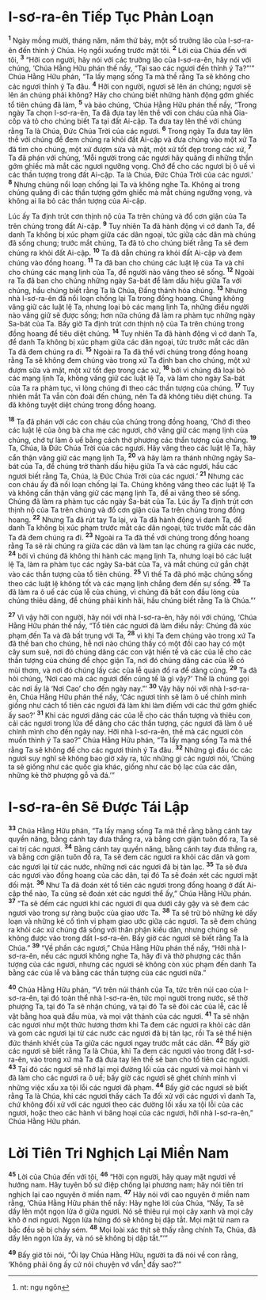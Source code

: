 # I-sơ-ra-ên Tiếp Tục Phản Loạn

<sup><b>1</b></sup> Ngày mồng mười, tháng năm, năm thứ bảy, một số trưởng lão của I-sơ-ra-ên đến thỉnh ý Chúa. Họ ngồi xuống trước mặt tôi. <sup><b>2</b></sup> Lời của Chúa đến với tôi, <sup><b>3</b></sup> “Hỡi con người, hãy nói với các trưởng lão của I-sơ-ra-ên, hãy nói với chúng, ‘Chúa Hằng Hữu phán thế nầy, “Tại sao các ngươi đến thỉnh ý Ta?”’” Chúa Hằng Hữu phán, “Ta lấy mạng sống Ta mà thề rằng Ta sẽ không cho các ngươi thỉnh ý Ta đâu. <sup><b>4</b></sup> Hỡi con người, ngươi sẽ lên án chúng; ngươi sẽ lên án chúng phải không? Hãy cho chúng biết những hành động gớm ghiếc tổ tiên chúng đã làm, <sup><b>5</b></sup> và bảo chúng, ‘Chúa Hằng Hữu phán thế nầy, “Trong ngày Ta chọn I-sơ-ra-ên, Ta đã đưa tay lên thề với con cháu của nhà Gia-cốp và tỏ cho chúng biết Ta tại đất Ai-cập. Ta đưa tay lên thề với chúng rằng Ta là Chúa, Ðức Chúa Trời của các ngươi. <sup><b>6</b></sup> Trong ngày Ta đưa tay lên thề với chúng để đem chúng ra khỏi đất Ai-cập và đưa chúng vào một xứ Ta đã tìm cho chúng, một xứ đượm sữa và mật, một xứ tốt đẹp trong các xứ, <sup><b>7</b></sup> Ta đã phán với chúng, ‘Mỗi người trong các ngươi hãy quăng đi những thần gớm ghiếc mà mắt các ngươi ngưỡng vọng. Chớ để cho các ngươi bị ô uế vì các thần tượng trong đất Ai-cập. Ta là Chúa, Ðức Chúa Trời của các ngươi.’ <sup><b>8</b></sup> Nhưng chúng nổi loạn chống lại Ta và không nghe Ta. Không ai trong chúng quăng đi các thần tượng gớm ghiếc mà mắt chúng ngưỡng vọng, và không ai lìa bỏ các thần tượng của Ai-cập.

Lúc ấy Ta định trút cơn thịnh nộ của Ta trên chúng và đổ cơn giận của Ta trên chúng trong đất Ai-cập. <sup><b>9</b></sup> Tuy nhiên Ta đã hành động vì cớ danh Ta, để danh Ta không bị xúc phạm giữa các dân ngoại, tức giữa các dân mà chúng đã sống chung; trước mắt chúng, Ta đã tỏ cho chúng biết rằng Ta sẽ đem chúng ra khỏi đất Ai-cập. <sup><b>10</b></sup> Ta đã dẫn chúng ra khỏi đất Ai-cập và đem chúng vào đồng hoang. <sup><b>11</b></sup> Ta đã ban cho chúng các luật lệ của Ta và chỉ cho chúng các mạng lịnh của Ta, để người nào vâng theo sẽ sống. <sup><b>12</b></sup> Ngoài ra Ta đã ban cho chúng những ngày Sa-bát để làm dấu hiệu giữa Ta với chúng, hầu chúng biết rằng Ta là Chúa, Ðấng thánh hóa chúng. <sup><b>13</b></sup> Nhưng nhà I-sơ-ra-ên đã nổi loạn chống lại Ta trong đồng hoang. Chúng không vâng giữ các luật lệ Ta, nhưng loại bỏ các mạng lịnh Ta, những điều người nào vâng giữ sẽ được sống; hơn nữa chúng đã làm ra phàm tục những ngày Sa-bát của Ta. Bấy giờ Ta định trút cơn thịnh nộ của Ta trên chúng trong đồng hoang để tiêu diệt chúng. <sup><b>14</b></sup> Tuy nhiên Ta đã hành động vì cớ danh Ta, để danh Ta không bị xúc phạm giữa các dân ngoại, tức trước mắt các dân Ta đã đem chúng ra đi. <sup><b>15</b></sup> Ngoài ra Ta đã thề với chúng trong đồng hoang rằng Ta sẽ không đem chúng vào trong xứ Ta định ban cho chúng, một xứ đượm sữa và mật, một xứ tốt đẹp trong các xứ, <sup><b>16</b></sup> bởi vì chúng đã loại bỏ các mạng lịnh Ta, không vâng giữ các luật lệ Ta, và làm cho ngày Sa-bát của Ta ra phàm tục, vì lòng chúng đi theo các thần tượng của chúng. <sup><b>17</b></sup> Tuy nhiên mắt Ta vẫn còn đoái đến chúng, nên Ta đã không tiêu diệt chúng. Ta đã không tuyệt diệt chúng trong đồng hoang.

<sup><b>18</b></sup> Ta đã phán với các con cháu của chúng trong đồng hoang, ‘Chớ đi theo các luật lệ của ông bà cha mẹ các ngươi, chớ vâng giữ các mạng lịnh của chúng, chớ tự làm ô uế bằng cách thờ phượng các thần tượng của chúng. <sup><b>19</b></sup> Ta, Chúa, là Ðức Chúa Trời của các ngươi. Hãy vâng theo các luật lệ Ta, hãy cẩn thận vâng giữ các mạng lịnh Ta, <sup><b>20</b></sup> và hãy làm ra thánh những ngày Sa-bát của Ta, để chúng trở thành dấu hiệu giữa Ta và các ngươi, hầu các ngươi biết rằng Ta, Chúa, là Ðức Chúa Trời của các ngươi.’ <sup><b>21</b></sup> Nhưng các con cháu ấy đã nổi loạn chống lại Ta. Chúng không vâng theo các luật lệ Ta và không cẩn thận vâng giữ các mạng lịnh Ta, để ai vâng theo sẽ sống. Chúng đã làm ra phàm tục các ngày Sa-bát của Ta. Lúc ấy Ta định trút cơn thịnh nộ của Ta trên chúng và đổ cơn giận của Ta trên chúng trong đồng hoang. <sup><b>22</b></sup> Nhưng Ta đã rút tay Ta lại, và Ta đã hành động vì danh Ta, để danh Ta không bị xúc phạm trước mắt các dân ngoại, tức trước mắt các dân Ta đã đem chúng ra đi. <sup><b>23</b></sup> Ngoài ra Ta đã thề với chúng trong đồng hoang rằng Ta sẽ rải chúng ra giữa các dân và làm tan lạc chúng ra giữa các nước, <sup><b>24</b></sup> bởi vì chúng đã không thi hành các mạng lịnh Ta, nhưng loại bỏ các luật lệ Ta, làm ra phàm tục các ngày Sa-bát của Ta, và mắt chúng cứ gắn chặt vào các thần tượng của tổ tiên chúng. <sup><b>25</b></sup> Vì thế Ta đã phó mặc chúng sống theo các luật lệ không tốt và các mạng lịnh chẳng đem đến sự sống. <sup><b>26</b></sup> Ta đã làm ra ô uế các của lễ của chúng, vì chúng đã bắt con đầu lòng của chúng thiêu dâng, để chúng phải kinh hãi, hầu chúng biết rằng Ta là Chúa.”’

<sup><b>27</b></sup> Vì vậy hỡi con người, hãy nói với nhà I-sơ-ra-ên, hãy nói với chúng, ‘Chúa Hằng Hữu phán thế nầy, “Tổ tiên các ngươi đã làm điều nầy: Chúng đã xúc phạm đến Ta và đã bất trung với Ta, <sup><b>28</b></sup> vì khi Ta đem chúng vào trong xứ Ta đã thề ban cho chúng, hễ nơi nào chúng thấy có một đồi cao hay có một cây sum suê, nơi đó chúng dâng các con vật hiến tế và các của lễ cho các thần tượng của chúng để chọc giận Ta, nơi đó chúng dâng các của lễ có mùi thơm, và nơi đó chúng lấy các của lễ quán đổ ra để dâng cúng. <sup><b>29</b></sup> Ta đã hỏi chúng, ‘Nơi cao mà các ngươi đến cúng tế là gì vậy?’ Thế là chúng gọi các nơi ấy là ‘Nơi Cao’ cho đến ngày nay.”’ <sup><b>30</b></sup> Vậy hãy nói với nhà I-sơ-ra-ên, Chúa Hằng Hữu phán thế nầy, ‘Các ngươi tính sẽ làm ô uế chính mình giống như cách tổ tiên các ngươi đã làm khi làm điếm với các thứ gớm ghiếc ấy sao?’ <sup><b>31</b></sup> Khi các ngươi dâng các của lễ cho các thần tượng và thiêu con cái các ngươi trong lửa để dâng cho các thần tượng, các ngươi đã làm ô uế chính mình cho đến ngày nay. Hỡi nhà I-sơ-ra-ên, thế mà các ngươi còn muốn thỉnh ý Ta sao?” Chúa Hằng Hữu phán, “Ta lấy mạng sống Ta mà thề rằng Ta sẽ không để cho các ngươi thỉnh ý Ta đâu. <sup><b>32</b></sup> Những gì đầu óc các ngươi suy nghĩ sẽ không bao giờ xảy ra, tức những gì các ngươi nói, ‘Chúng ta sẽ giống như các quốc gia khác, giống như các bộ lạc của các dân, những kẻ thờ phượng gỗ và đá.’”

# I-sơ-ra-ên Sẽ Ðược Tái Lập

<sup><b>33</b></sup> Chúa Hằng Hữu phán, “Ta lấy mạng sống Ta mà thề rằng bằng cánh tay quyền năng, bằng cánh tay đưa thẳng ra, và bằng cơn giận tuôn đổ ra, Ta sẽ cai trị các ngươi. <sup><b>34</b></sup> Bằng cánh tay quyền năng, bằng cánh tay đưa thẳng ra, và bằng cơn giận tuôn đổ ra, Ta sẽ đem các ngươi ra khỏi các dân và gom các ngươi lại từ các nước, những nơi các ngươi đã bị tản lạc. <sup><b>35</b></sup> Ta sẽ đưa các ngươi vào đồng hoang của các dân, tại đó Ta sẽ đoán xét các ngươi mặt đối mặt. <sup><b>36</b></sup> Như Ta đã đoán xét tổ tiên các ngươi trong đồng hoang ở đất Ai-cập thể nào, Ta cũng sẽ đoán xét các ngươi thể ấy,” Chúa Hằng Hữu phán. <sup><b>37</b></sup> “Ta sẽ đếm các ngươi khi các ngươi đi qua dưới cây gậy và sẽ đem các ngươi vào trong sự ràng buộc của giao ước Ta. <sup><b>38</b></sup> Ta sẽ trừ bỏ những kẻ dấy loạn và những kẻ cố tình vi phạm giao ước giữa các ngươi. Ta sẽ đem chúng ra khỏi các xứ chúng đã sống với thân phận kiều dân, nhưng chúng sẽ không được vào trong đất I-sơ-ra-ên. Bấy giờ các ngươi sẽ biết rằng Ta là Chúa.” <sup><b>39</b></sup> “Về phần các ngươi,” Chúa Hằng Hữu phán thế nầy, “Hỡi nhà I-sơ-ra-ên, nếu các ngươi không nghe Ta, hãy đi và thờ phượng các thần tượng của các ngươi, nhưng các ngươi sẽ không còn xúc phạm đến danh Ta bằng các của lễ và bằng các thần tượng của các ngươi nữa.”

<sup><b>40</b></sup> Chúa Hằng Hữu phán, “Vì trên núi thánh của Ta, tức trên núi cao của I-sơ-ra-ên, tại đó toàn thể nhà I-sơ-ra-ên, tức mọi người trong nước, sẽ thờ phượng Ta, tại đó Ta sẽ nhận chúng, và tại đó Ta sẽ đòi các của lễ, các lễ vật bằng hoa quả đầu mùa, và mọi vật thánh của các ngươi. <sup><b>41</b></sup> Ta sẽ nhận các ngươi như một thức hương thơm khi Ta đem các ngươi ra khỏi các dân và gom các ngươi lại từ các nước các ngươi đã bị tản lạc, rồi Ta sẽ thể hiện đức thánh khiết của Ta giữa các ngươi ngay trước mắt các dân. <sup><b>42</b></sup> Bấy giờ các ngươi sẽ biết rằng Ta là Chúa, khi Ta đem các ngươi vào trong đất I-sơ-ra-ên, vào trong xứ mà Ta đã đưa tay lên thề sẽ ban cho tổ tiên các ngươi. <sup><b>43</b></sup> Tại đó các ngươi sẽ nhớ lại mọi đường lối của các ngươi và mọi hành vi đã làm cho các ngươi ra ô uế; bấy giờ các ngươi sẽ ghét chính mình vì những việc xấu xa tội lỗi các ngươi đã phạm. <sup><b>44</b></sup> Bấy giờ các ngươi sẽ biết rằng Ta là Chúa, khi các ngươi thấy cách Ta đối xử với các ngươi vì danh Ta, chứ không đối xử với các ngươi theo các đường lối xấu xa tội lỗi của các ngươi, hoặc theo các hành vi băng hoại của các ngươi, hỡi nhà I-sơ-ra-ên,” Chúa Hằng Hữu phán.

# Lời Tiên Tri Nghịch Lại Miền Nam

<sup><b>45</b></sup> Lời của Chúa đến với tôi, <sup><b>46</b></sup> “Hỡi con người, hãy quay mặt ngươi về hướng nam. Hãy tuyên bố sứ điệp chống lại phương nam; hãy nói tiên tri nghịch lại cao nguyên ở miền nam. <sup><b>47</b></sup> Hãy nói với cao nguyên ở miền nam rằng, ‘Chúa Hằng Hữu phán thế nầy: Hãy nghe lời của Chúa, “Nầy, Ta sẽ dấy lên một ngọn lửa ở giữa ngươi. Nó sẽ thiêu rụi mọi cây xanh và mọi cây khô ở nơi ngươi. Ngọn lửa hừng đó sẽ không bị dập tắt. Mọi mặt từ nam ra bắc đều sẽ bị cháy sém. <sup><b>48</b></sup> Mọi loài xác thịt sẽ thấy rằng chính Ta, Chúa, đã dấy lên ngọn lửa ấy, và nó sẽ không bị dập tắt.”’”

<sup><b>49</b></sup> Bấy giờ tôi nói, “Ôi lạy Chúa Hằng Hữu, người ta đã nói về con rằng, ‘Không phải ông ấy cứ nói chuyện vớ vẩn[^1-6c53c466-8054-4aca-a881-516e870ecb9c] đấy sao?’”

[^1-6c53c466-8054-4aca-a881-516e870ecb9c]: nt: ngụ ngôn

